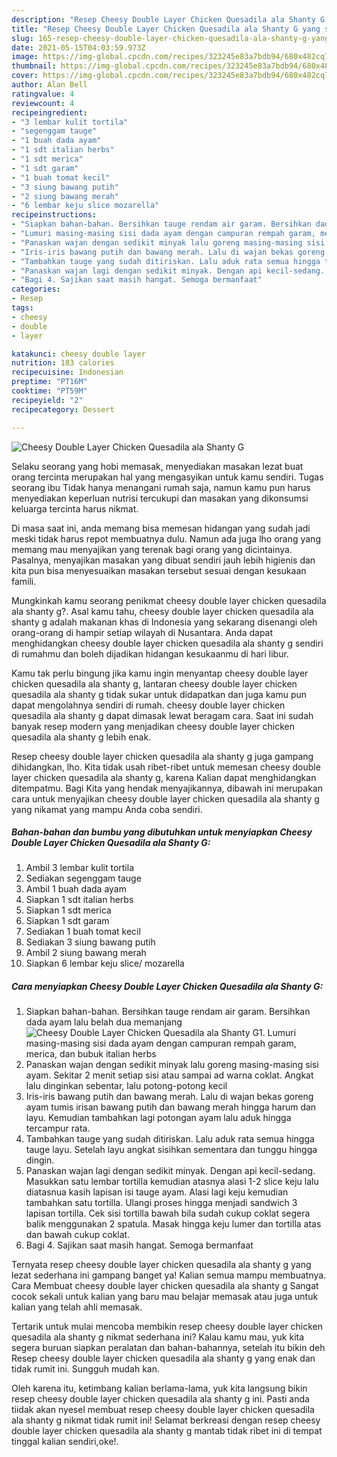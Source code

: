 ```yaml
---
description: "Resep Cheesy Double Layer Chicken Quesadila ala Shanty G yang sedap dan Mudah Dibuat"
title: "Resep Cheesy Double Layer Chicken Quesadila ala Shanty G yang sedap dan Mudah Dibuat"
slug: 165-resep-cheesy-double-layer-chicken-quesadila-ala-shanty-g-yang-sedap-dan-mudah-dibuat
date: 2021-05-15T04:03:59.973Z
image: https://img-global.cpcdn.com/recipes/323245e83a7bdb94/680x482cq70/cheesy-double-layer-chicken-quesadila-ala-shanty-g-foto-resep-utama.jpg
thumbnail: https://img-global.cpcdn.com/recipes/323245e83a7bdb94/680x482cq70/cheesy-double-layer-chicken-quesadila-ala-shanty-g-foto-resep-utama.jpg
cover: https://img-global.cpcdn.com/recipes/323245e83a7bdb94/680x482cq70/cheesy-double-layer-chicken-quesadila-ala-shanty-g-foto-resep-utama.jpg
author: Alan Bell
ratingvalue: 4
reviewcount: 4
recipeingredient:
- "3 lembar kulit tortila"
- "segenggam tauge"
- "1 buah dada ayam"
- "1 sdt italian herbs"
- "1 sdt merica"
- "1 sdt garam"
- "1 buah tomat kecil"
- "3 siung bawang putih"
- "2 siung bawang merah"
- "6 lembar keju slice mozarella"
recipeinstructions:
- "Siapkan bahan-bahan. Bersihkan tauge rendam air garam. Bersihkan dada ayam lalu belah dua memanjang"
- "Lumuri masing-masing sisi dada ayam dengan campuran rempah garam, merica, dan bubuk italian herbs"
- "Panaskan wajan dengan sedikit minyak lalu goreng masing-masing sisi ayam. Sekitar 2 menit setiap sisi atau sampai ad warna coklat. Angkat lalu dinginkan sebentar, lalu potong-potong kecil"
- "Iris-iris bawang putih dan bawang merah. Lalu di wajan bekas goreng ayam tumis irisan bawang putih dan bawang merah hingga harum dan layu. Kemudian tambahkan lagi potongan ayam lalu aduk hingga tercampur rata."
- "Tambahkan tauge yang sudah ditiriskan. Lalu aduk rata semua hingga tauge layu. Setelah layu angkat sisihkan sementara dan tunggu hingga dingin."
- "Panaskan wajan lagi dengan sedikit minyak. Dengan api kecil-sedang. Masukkan satu lembar tortilla kemudian atasnya alasi 1-2 slice keju lalu diatasnua kasih lapisan isi tauge ayam. Alasi lagi keju kemudian tambahkan satu tortilla. Ulangi proses hingga menjadi sandwich 3 lapisan tortilla. Cek sisi tortilla bawah bila sudah cukup coklat segera balik menggunakan 2 spatula. Masak hingga keju lumer dan tortilla atas dan bawah cukup coklat."
- "Bagi 4. Sajikan saat masih hangat. Semoga bermanfaat"
categories:
- Resep
tags:
- cheesy
- double
- layer

katakunci: cheesy double layer 
nutrition: 183 calories
recipecuisine: Indonesian
preptime: "PT16M"
cooktime: "PT59M"
recipeyield: "2"
recipecategory: Dessert

---
```



![Cheesy Double Layer Chicken Quesadila ala Shanty G](https://img-global.cpcdn.com/recipes/323245e83a7bdb94/680x482cq70/cheesy-double-layer-chicken-quesadila-ala-shanty-g-foto-resep-utama.jpg)

Selaku seorang yang hobi memasak, menyediakan masakan lezat buat orang tercinta merupakan hal yang mengasyikan untuk kamu sendiri. Tugas seorang ibu Tidak hanya menangani rumah saja, namun kamu pun harus menyediakan keperluan nutrisi tercukupi dan masakan yang dikonsumsi keluarga tercinta harus nikmat.

Di masa  saat ini, anda memang bisa memesan hidangan yang sudah jadi meski tidak harus repot membuatnya dulu. Namun ada juga lho orang yang memang mau menyajikan yang terenak bagi orang yang dicintainya. Pasalnya, menyajikan masakan yang dibuat sendiri jauh lebih higienis dan kita pun bisa menyesuaikan masakan tersebut sesuai dengan kesukaan famili. 



Mungkinkah kamu seorang penikmat cheesy double layer chicken quesadila ala shanty g?. Asal kamu tahu, cheesy double layer chicken quesadila ala shanty g adalah makanan khas di Indonesia yang sekarang disenangi oleh orang-orang di hampir setiap wilayah di Nusantara. Anda dapat menghidangkan cheesy double layer chicken quesadila ala shanty g sendiri di rumahmu dan boleh dijadikan hidangan kesukaanmu di hari libur.

Kamu tak perlu bingung jika kamu ingin menyantap cheesy double layer chicken quesadila ala shanty g, lantaran cheesy double layer chicken quesadila ala shanty g tidak sukar untuk didapatkan dan juga kamu pun dapat mengolahnya sendiri di rumah. cheesy double layer chicken quesadila ala shanty g dapat dimasak lewat beragam cara. Saat ini sudah banyak resep modern yang menjadikan cheesy double layer chicken quesadila ala shanty g lebih enak.

Resep cheesy double layer chicken quesadila ala shanty g juga gampang dihidangkan, lho. Kita tidak usah ribet-ribet untuk memesan cheesy double layer chicken quesadila ala shanty g, karena Kalian dapat menghidangkan ditempatmu. Bagi Kita yang hendak menyajikannya, dibawah ini merupakan cara untuk menyajikan cheesy double layer chicken quesadila ala shanty g yang nikamat yang mampu Anda coba sendiri.

<!--inarticleads1-->

##### Bahan-bahan dan bumbu yang dibutuhkan untuk menyiapkan Cheesy Double Layer Chicken Quesadila ala Shanty G:

1. Ambil 3 lembar kulit tortila
1. Sediakan segenggam tauge
1. Ambil 1 buah dada ayam
1. Siapkan 1 sdt italian herbs
1. Siapkan 1 sdt merica
1. Siapkan 1 sdt garam
1. Sediakan 1 buah tomat kecil
1. Sediakan 3 siung bawang putih
1. Ambil 2 siung bawang merah
1. Siapkan 6 lembar keju slice/ mozarella




<!--inarticleads2-->

##### Cara menyiapkan Cheesy Double Layer Chicken Quesadila ala Shanty G:

1. Siapkan bahan-bahan. Bersihkan tauge rendam air garam. Bersihkan dada ayam lalu belah dua memanjang
<img src="https://img-global.cpcdn.com/steps/6d0630cc174970c2/160x128cq70/cheesy-double-layer-chicken-quesadila-ala-shanty-g-langkah-memasak-1-foto.jpg" alt="Cheesy Double Layer Chicken Quesadila ala Shanty G">1. Lumuri masing-masing sisi dada ayam dengan campuran rempah garam, merica, dan bubuk italian herbs
1. Panaskan wajan dengan sedikit minyak lalu goreng masing-masing sisi ayam. Sekitar 2 menit setiap sisi atau sampai ad warna coklat. Angkat lalu dinginkan sebentar, lalu potong-potong kecil
1. Iris-iris bawang putih dan bawang merah. Lalu di wajan bekas goreng ayam tumis irisan bawang putih dan bawang merah hingga harum dan layu. Kemudian tambahkan lagi potongan ayam lalu aduk hingga tercampur rata.
1. Tambahkan tauge yang sudah ditiriskan. Lalu aduk rata semua hingga tauge layu. Setelah layu angkat sisihkan sementara dan tunggu hingga dingin.
1. Panaskan wajan lagi dengan sedikit minyak. Dengan api kecil-sedang. Masukkan satu lembar tortilla kemudian atasnya alasi 1-2 slice keju lalu diatasnua kasih lapisan isi tauge ayam. Alasi lagi keju kemudian tambahkan satu tortilla. Ulangi proses hingga menjadi sandwich 3 lapisan tortilla. Cek sisi tortilla bawah bila sudah cukup coklat segera balik menggunakan 2 spatula. Masak hingga keju lumer dan tortilla atas dan bawah cukup coklat.
1. Bagi 4. Sajikan saat masih hangat. Semoga bermanfaat




Ternyata resep cheesy double layer chicken quesadila ala shanty g yang lezat sederhana ini gampang banget ya! Kalian semua mampu membuatnya. Cara Membuat cheesy double layer chicken quesadila ala shanty g Sangat cocok sekali untuk kalian yang baru mau belajar memasak atau juga untuk kalian yang telah ahli memasak.

Tertarik untuk mulai mencoba membikin resep cheesy double layer chicken quesadila ala shanty g nikmat sederhana ini? Kalau kamu mau, yuk kita segera buruan siapkan peralatan dan bahan-bahannya, setelah itu bikin deh Resep cheesy double layer chicken quesadila ala shanty g yang enak dan tidak rumit ini. Sungguh mudah kan. 

Oleh karena itu, ketimbang kalian berlama-lama, yuk kita langsung bikin resep cheesy double layer chicken quesadila ala shanty g ini. Pasti anda tiidak akan nyesel membuat resep cheesy double layer chicken quesadila ala shanty g nikmat tidak rumit ini! Selamat berkreasi dengan resep cheesy double layer chicken quesadila ala shanty g mantab tidak ribet ini di tempat tinggal kalian sendiri,oke!.


